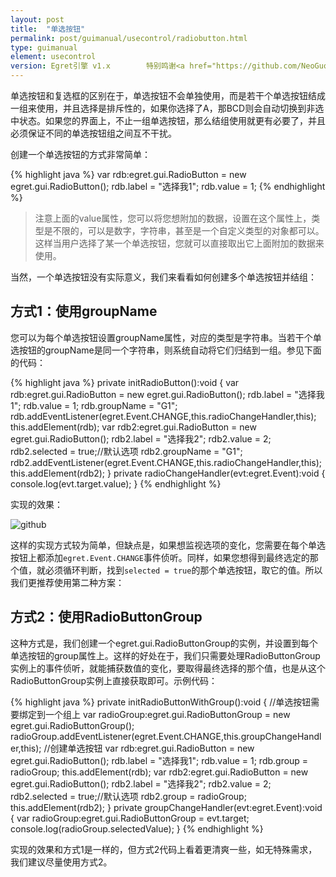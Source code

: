 ```yaml
---
layout: post
title:  "单选按钮"
permalink: post/guimanual/usecontrol/radiobutton.html
type: guimanual
element: usecontrol
version: Egret引擎 v1.x        特别鸣谢<a href="https://github.com/NeoGuo/" target="_blank">郭少瑞</a>同学撰写此文档
---
```


单选按钮和复选框的区别在于，单选按钮不会单独使用，而是若干个单选按钮结成一组来使用，并且选择是排斥性的，如果你选择了A，那BCD则会自动切换到非选中状态。如果您的界面上，不止一组单选按钮，那么结组使用就更有必要了，并且必须保证不同的单选按钮组之间互不干扰。

创建一个单选按钮的方式非常简单：

{% highlight java  %}
var rdb:egret.gui.RadioButton = new egret.gui.RadioButton();
rdb.label = "选择我1";
rdb.value = 1;
{% endhighlight %}

> 注意上面的value属性，您可以将您想附加的数据，设置在这个属性上，类型是不限的，可以是数字，字符串，甚至是一个自定义类型的对象都可以。这样当用户选择了某一个单选按钮，您就可以直接取出它上面附加的数据来使用。

当然，一个单选按钮没有实际意义，我们来看看如何创建多个单选按钮并结组：

方式1：使用groupName
-----------------------------

您可以为每个单选按钮设置groupName属性，对应的类型是字符串。当若干个单选按钮的groupName是同一个字符串，则系统自动将它们归结到一组。参见下面的代码：

{% highlight java  %}
private initRadioButton():void {
    var rdb:egret.gui.RadioButton = new egret.gui.RadioButton();
    rdb.label = "选择我1";
    rdb.value = 1;
    rdb.groupName = "G1";
    rdb.addEventListener(egret.Event.CHANGE,this.radioChangeHandler,this);
    this.addElement(rdb);
    var rdb2:egret.gui.RadioButton = new egret.gui.RadioButton();
    rdb2.label = "选择我2";
    rdb2.value = 2;
    rdb2.selected = true;//默认选项
    rdb2.groupName = "G1";
    rdb2.addEventListener(egret.Event.CHANGE,this.radioChangeHandler,this);
    this.addElement(rdb2);
}
private radioChangeHandler(evt:egret.Event):void {
    console.log(evt.target.value);
}
{% endhighlight %}

实现的效果：

![github]({{site.baseurl}}/assets/img/radiobutton1.png "Egret")

这样的实现方式较为简单，但缺点是，如果想监视选项的变化，您需要在每个单选按钮上都添加`egret.Event.CHANGE`事件侦听。同样，如果您想得到最终选定的那个值，就必须循环判断，找到`selected = true`的那个单选按钮，取它的值。所以我们更推荐使用第二种方案：

方式2：使用RadioButtonGroup
-----------------------------

这种方式是，我们创建一个egret.gui.RadioButtonGroup的实例，并设置到每个单选按钮的group属性上。这样的好处在于，我们只需要处理RadioButtonGroup实例上的事件侦听，就能捕获数值的变化，要取得最终选择的那个值，也是从这个RadioButtonGroup实例上直接获取即可。示例代码：

{% highlight java  %}
private initRadioButtonWithGroup():void {
    //单选按钮需要绑定到一个组上
    var radioGroup:egret.gui.RadioButtonGroup = new egret.gui.RadioButtonGroup();
    radioGroup.addEventListener(egret.Event.CHANGE,this.groupChangeHandler,this);
    //创建单选按钮
    var rdb:egret.gui.RadioButton = new egret.gui.RadioButton();
    rdb.label = "选择我1";
    rdb.value = 1;
    rdb.group = radioGroup;
    this.addElement(rdb);
    var rdb2:egret.gui.RadioButton = new egret.gui.RadioButton();
    rdb2.label = "选择我2";
    rdb2.value = 2;
    rdb2.selected = true;//默认选项
    rdb2.group = radioGroup;
    this.addElement(rdb2);
}
private groupChangeHandler(evt:egret.Event):void {
    var radioGroup:egret.gui.RadioButtonGroup = evt.target;
    console.log(radioGroup.selectedValue);
}
{% endhighlight %}

实现的效果和方式1是一样的，但方式2代码上看着更清爽一些，如无特殊需求，我们建议尽量使用方式2。